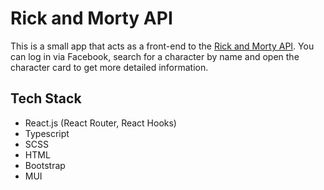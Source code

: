 # Rick and Morty API

This is a small app that acts as a front-end to the [Rick and Morty API](https://rickandmortyapi.com/). 
You can log in via Facebook, search for a character by name and open the character card to get more detailed information.

## Tech Stack

* React.js (React Router, React Hooks)
* Typescript
* SCSS
* HTML
* Bootstrap
* MUI
